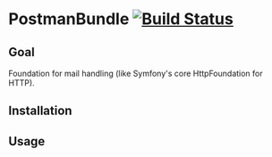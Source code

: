 # PostmanBundle [![Build Status](https://secure.travis-ci.org/alexeyshockov/PostmanBundle.png)](http://travis-ci.org/alexeyshockov/PostmanBundle)

## Goal

Foundation for mail handling (like Symfony's core HttpFoundation for HTTP).

## Installation

## Usage
